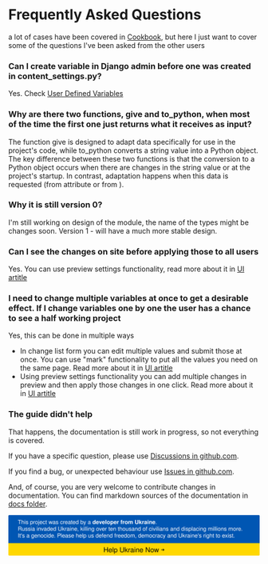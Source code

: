 # Frequently Asked Questions

a lot of cases have been covered in [Cookbook](cookbook.md), but here I just want to cover some of the questions I've been asked from the other users

### Can I create variable in Django admin before one was created in content_settings.py?

Yes. Check [User Defined Variables](uservar.md)

### Why are there two functions, give and to_python, when most of the time the first one just returns what it receives as input?

The function give is designed to adapt data specifically for use in the project's code, while to_python converts a string value into a Python object. The key difference between these two functions is that the conversion to a Python object occurs when there are changes in the string value or at the project's startup. In contrast, adaptation happens when this data is requested (from attribute or from ).

### Why it is still version 0?

I'm still working on design of the module, the name of the types might be changes soon. Version 1 - will have a much more stable design.

### Can I see the changes on site before applying those to all users

Yes. You can use preview settings functionality, read more about it in [UI artitle](ui.md#preview-functionality)

### I need to change multiple variables at once to get a desirable effect. If I change variables one by one the user has a chance to see a half working project

Yes, this can be done in multiple ways

* In change list form you can edit multiple values and submit those at once. You can use "mark" functionality to put all the values you need on the same page. Read more about it in [UI artitle](ui.md#apply-multiple-settings-at-once)
* Using preview settings functionality you can add multiple changes in preview and then apply those changes in one click. Read more about it in [UI artitle](ui.md#preview-functionality)

### The guide didn't help

That happens, the documentation is still work in progress, so not everything is covered.

If you have a specific question, please use [Discussions in github.com](https://github.com/occipital/django-content-settings/discussions).

If you find a bug, or unexpected behaviour use [Issues in github.com](https://github.com/occipital/django-content-settings/issues).

And, of course, you are very welcome to contribute changes in documentation. You can find markdown sources of the documentation in [docs folder](https://github.com/occipital/django-content-settings/tree/master/docs).

[![Stand With Ukraine](https://raw.githubusercontent.com/vshymanskyy/StandWithUkraine/main/banner-direct-single.svg)](https://stand-with-ukraine.pp.ua)